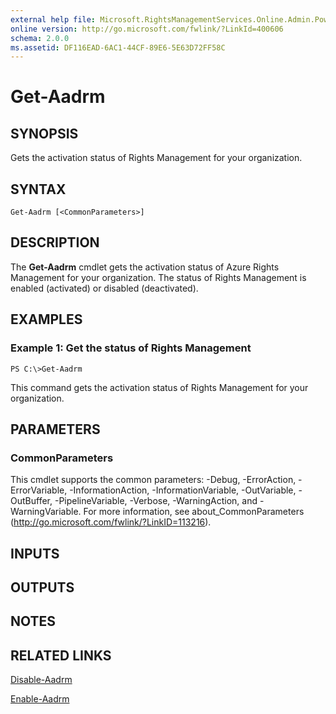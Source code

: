 ```yaml
---
external help file: Microsoft.RightsManagementServices.Online.Admin.PowerShell.dll-Help.xml
online version: http://go.microsoft.com/fwlink/?LinkId=400606
schema: 2.0.0
ms.assetid: DF116EAD-6AC1-44CF-89E6-5E63D72FF58C
---
```


# Get-Aadrm

## SYNOPSIS
Gets the activation status of Rights Management for your organization.

## SYNTAX

```
Get-Aadrm [<CommonParameters>]
```

## DESCRIPTION
The **Get-Aadrm** cmdlet gets the activation status of Azure Rights Management for your organization.
The status of Rights Management is enabled (activated) or disabled (deactivated).

## EXAMPLES

### Example 1: Get the status of Rights Management
```
PS C:\>Get-Aadrm
```

This command gets the activation status of Rights Management for your organization.

## PARAMETERS

### CommonParameters
This cmdlet supports the common parameters: -Debug, -ErrorAction, -ErrorVariable, -InformationAction, -InformationVariable, -OutVariable, -OutBuffer, -PipelineVariable, -Verbose, -WarningAction, and -WarningVariable. For more information, see about_CommonParameters (http://go.microsoft.com/fwlink/?LinkID=113216).

## INPUTS

## OUTPUTS

## NOTES

## RELATED LINKS

[Disable-Aadrm](./Disable-Aadrm.md)

[Enable-Aadrm](./Enable-Aadrm.md)


